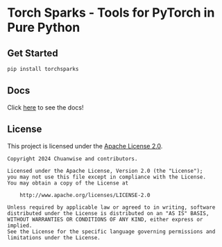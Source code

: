 # Torch Sparks - Tools for PyTorch in Pure Python

## Get Started

```bash
pip install torchsparks
```

## Docs

Click [here](https://chuanwise.feishu.cn/wiki/LDe5wAeQaiif9qkiY0hcKpAinuh?from=from_github_repo) to see the docs! 

## License

This project is licensed under the [Apache License 2.0](https://www.apache.org/licenses/LICENSE-2.0). 

```text
Copyright 2024 Chuanwise and contributors.

Licensed under the Apache License, Version 2.0 (the "License");
you may not use this file except in compliance with the License.
You may obtain a copy of the License at

    http://www.apache.org/licenses/LICENSE-2.0

Unless required by applicable law or agreed to in writing, software
distributed under the License is distributed on an "AS IS" BASIS,
WITHOUT WARRANTIES OR CONDITIONS OF ANY KIND, either express or implied.
See the License for the specific language governing permissions and
limitations under the License.
```
